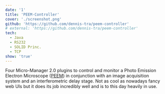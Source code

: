 ```yaml
---
date: '1'
title: 'PEEM-Controller'
cover: './screenshot.png'
github: 'https://github.com/dennis-tra/peem-controller'
# external: 'https://github.com/dennis-tra/peem-controller'
tech:
  - Java
  - RS232
  - SOLID Princ.
  - TCP
show: 'true'
---
```


Four Micro-Manager 2.0 plugins to control and monitor a Photo Emission Electron Microscope ([PEEM](https://en.wikipedia.org/wiki/Photoemission_electron_microscopy)) in conjunction with an image acquisition system and an interferometric delay stage. Not as cool as nowadays fancy web UIs but it does its job incredibly well and is to this day heavily in use.
